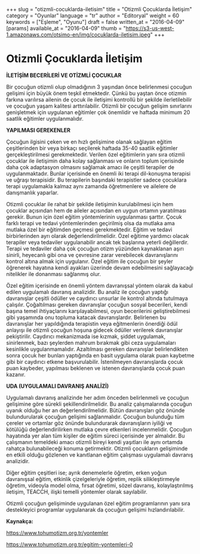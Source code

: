 +++
slug = "otizmli-cocuklarda-iletisim"
title = "Otizmli Çocuklarda İletişim"
category = "Oyunlar"
language = "tr"
author = "Editoryal"
weight = 60
keywords = ["Eşleme", "Oyunu"]
draft = false
written_at = "2016-04-09"
[params]
available_at = "2016-04-09"
thumb = "https://s3-us-west-1.amazonaws.com/otsimo-en/img/cocuklarda-iletisim.jpeg"
+++


# Otizmli Çocuklarda İletişim

**İLETİŞİM BECERİLERİ VE OTİZMLİ ÇOCUKLAR**

Bir çocuğun otizmli olup olmadığının 3 yaşından önce belirlenmesi çocuğun gelişimi için büyük önem teşkil etmektedir. Çünkü bu yaştan önce otizmin farkına varılırsa ailenin de çocuk ile iletişimi kontrollü bir şekilde ilerletilebilir ve çocuğun yaşam kalitesi arttırılabilir. Otizmli bir çocuğun gelişim sınırlarını genişletmek için uygulanan eğitimler çok önemlidir ve haftada minimum 20 saatlik eğitimler uygulanmalıdır.

**YAPILMASI GEREKENLER**

Çocuğun ilgisini çeken ve en hızlı gelişimine olanak sağlayan eğitim çeşitlerinden bir veya birkaçı seçilerek haftada 35-40 saatlik eğitimler gerçekleştirilmesi gerekmektedir. Verilen özel eğitimlerin yanı sıra otizmli çocuklar ile iletişimin daha kolay sağlanması ve onların toplum içerisinde daha çok adaptasyon olmasını sağlamak amacı ile çeşitli terapiler de uygulanmaktadır. Bunlar içerisinde en önemli iki terapi dil-konuşma terapisi ve uğraşı terapisidir. Bu terapilerin başındaki terapistler sadece çocuklara terapi uygulamakla kalmaz aynı zamanda öğretmenlere ve ailelere de danışmanlık yaparlar.

Otizmli çocuklar ile rahat bir şekilde iletişimin kurulabilmesi için hem çocuklar açısından hem de aileler açısından en uygun ortamın yaratılması gerekir. Bunun için özel eğitim yöntemlerinin uygulanması şarttır. Çocuk farklı terapi ve tedavi yöntemlerinden geçirilmiş olsa da mutlaka ama mutlaka özel bir eğitimden geçmesi gerekmektedir. Eğitim ve tedavi birbirlerinden ayrı olarak değerlendirilmelidir. Özel eğitime yardımcı olacak terapiler veya tedaviler uygulanabilir ancak tek başlarına yeterli değillerdir. Terapi ve tedaviler daha çok çocuğun otizm yüzünden kaynaklanan aşırı sinirli, heyecanlı gibi ona ve çevresine zarar verebilecek davranışlarını kontrol altına almak için uygulanır. Özel eğitim ile çocuğun bir şeyler öğrenerek hayatına kendi ayakları üzerinde devam edebilmesini sağlayacağı nitelikler ile donanması sağlanmış olur.


Özel eğitim içerisinde en önemli yöntem davranışsal yöntem olarak da kabul edilen uygulamalı davranış analizidir. Bu analiz ile çocuğun yaptığı davranışlar çeşitli ödüller ve caydırıcı unsurlar ile kontrol altında tutulmaya çalışılır. Çoğaltılması gereken davranışlar çocuğun sosyal becerileri, kendi başına temel ihtiyaçlarını karşılayabilmesi, oyun becerilerini geliştirebilmesi gibi yaşamında onu topluma katacak davranışlardır. Belirlenen bu davranışlar her yapıldığında terapistin veya eğitmenlerin önerdiği ödül anlayışı ile otizmli çocuğun hoşuna gidecek ödüller verilerek davranışlar pekiştirilir. Caydırıcı mekanizmada ise kızmak, şiddet uygulamak, sinirlenmek, bazı şeylerden mahrum bırakmak gibi ceza uygulamaları kesinlikle uygulanmamalıdır. Azaltılması gereken davranışlar belirlendikten sonra çocuk her bunları yaptığında en basit uygulama olarak puan kaybetme gibi bir caydırıcı etkene başvurulabilir. İstenilmeyen davranışlarda çocuk puan kaybeder, yapılması beklenen ve istenen davranışlarda çocuk puan kazanır.

**UDA (UYGULAMALI DAVRANIŞ ANALİZİ)**

Uygulamalı davranış analizinde her adım önceden belirlenmeli ve çocuğun gelişimine göre sürekli şekillendirilmelidir. Bu analiz çalışmalarında çocuğun uyanık olduğu her an değerlendirilmelidir. Bütün davranışları göz önünde bulundurularak çocuğun gelişimi sağlanmalıdır. Çocuğun bulunduğu tüm çereler ve ortamlar göz önünde bulundurarak davranışların iyiliği ve kötülüğü değerlendirilirken mutlaka çevre etkenleri incelenmelidir. Çocuğun hayatında yer alan tüm kişiler de eğitim süreci içerisinde yer almalıdır. Bu çalışmanın temeldeki amacı otizmli bireyi kendi yaşıtları ile aynı ortamda rahatça bulunabileceği konuma getirmektir. Otizmli çocukların gelişiminde en etkili olduğu gözlenen ve kanıtlanan eğitim çalışması uygulamalı davranış analizidir.

Diğer eğitim çeşitleri ise; ayrık denemelerle öğretim, erken yoğun davranışsal eğitim, etkinlik çizelgeleriyle öğretim, replik silikleştirmeyle öğretim, videoyla model olma, fırsat öğretimi, sözel davranış, kolaylaştırılmış iletişim, TEACCH, ilişki temelli yöntemler olarak sayılabilir.

Otizmli çocuğun gelişiminde uygulanan özel eğitim programlarının yanı sıra destekleyici programlar uygulanarak da çocuğun gelişimi hızlandırılabilir.

**Kaynakça:**

https://www.tohumotizm.org.tr/yontemler

https://www.tohumotizm.org.tr/egitim-yontemleri-0
